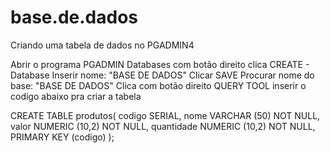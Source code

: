 # base.de.dados
Criando uma tabela de dados no PGADMIN4

Abrir o programa PGADMIN 
Databases com botão direito clica CREATE - Database
Inserir nome: "BASE DE DADOS"
Clicar SAVE
Procurar nome do base: "BASE DE DADOS"
Clica com botão direito QUERY TOOL 
inserir o codigo abaixo pra criar a tabela

CREATE TABLE produtos(
codigo SERIAL, 
nome  VARCHAR (50) NOT NULL,
valor NUMERIC (10,2) NOT NULL, 
quantidade NUMERIC (10,2) NOT NULL, 
	PRIMARY KEY (codigo)
);
